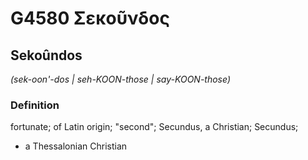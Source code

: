 # G4580 Σεκοῦνδος

## Sekoûndos

_(sek-oon'-dos | seh-KOON-those | say-KOON-those)_

### Definition

fortunate; of Latin origin; "second"; Secundus, a Christian; Secundus; 

- a Thessalonian Christian
